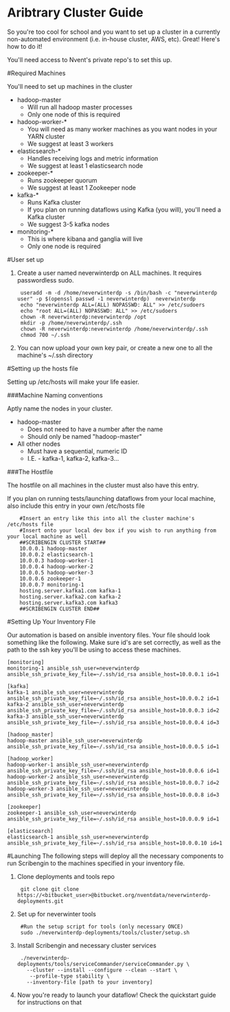 Aribtrary Cluster Guide
=======================

So you're too cool for school and you want to set up a cluster in a currently non-automated environment (i.e. in-house cluster, AWS, etc).  Great! Here's how to do it!

You'll need access to Nvent's private repo's to set this up.


#Required Machines

You'll need to set up machines in the cluster

- hadoop-master
  - Will run all hadoop master processes
  - Only one node of this is required
- hadoop-worker-*
  - You will need as many worker machines as you want nodes in your YARN cluster
  - We suggest at least 3 workers
- elasticsearch-*
  - Handles receiving logs and metric information
  - We suggest at least 1 elasticsearch node
- zookeeper-*
  - Runs zookeeper quorum
  - We suggest at least 1 Zookeeper node
- kafka-*
  - Runs Kafka cluster
  - If you plan on running dataflows using Kafka (you will), you'll need a Kafka cluster
  - We suggest 3-5 kafka nodes
- monitoring-*
  - This is where kibana and ganglia will live
  - Only one node is required

#User set up

1. Create a user named neverwinterdp on ALL machines.  It requires passwordless sudo.

        useradd -m -d /home/neverwinterdp -s /bin/bash -c "neverwinterdp user" -p $(openssl passwd -1 neverwinterdp)  neverwinterdp 
        echo "neverwinterdp ALL=(ALL) NOPASSWD: ALL" >> /etc/sudoers 
        echo "root ALL=(ALL) NOPASSWD: ALL" >> /etc/sudoers 
        chown -R neverwinterdp:neverwinterdp /opt  
        mkdir -p /home/neverwinterdp/.ssh 
        chown -R neverwinterdp:neverwinterdp /home/neverwinterdp/.ssh
        chmod 700 ~/.ssh
        

2. You can now upload your own key pair, or create a new one to all the machine's ~/.ssh directory

#Setting up the hosts file

Setting up /etc/hosts will make your life easier.

###Machine Naming conventions
  
  Aptly name the nodes in your cluster.  
  - hadoop-master
    - Does not need to have a number after the name
    - Should only be named "hadoop-master"
  - All other nodes
    - Must have a sequential, numeric ID
    - I.E. - kafka-1, kafka-2, kafka-3...

###The Hostfile

The hostfile on all machines in the cluster must also have this entry.  

If you plan on running tests/launching dataflows from your local machine, also include this entry in your own /etc/hosts file

        #Insert an entry like this into all the cluster machine's /etc/hosts file
        #Insert onto your local dev box if you wish to run anything from your local machine as well
        ##SCRIBENGIN CLUSTER START##
        10.0.0.1 hadoop-master
        10.0.0.2 elasticsearch-1 
        10.0.0.3 hadoop-worker-1
        10.0.0.4 hadoop-worker-2
        10.0.0.5 hadoop-worker-3
        10.0.0.6 zookeeper-1 
        10.0.0.7 monitoring-1
        hosting.server.kafka1.com kafka-1
        hosting.server.kafka2.com kafka-2
        hosting.server.kafka3.com kafka3
        ##SCRIBENGIN CLUSTER END##





#Setting Up Your Inventory File

Our automation is based on ansible inventory files.  Your file should look something like the following.  Make sure id's are set correctly, as well as the path to the ssh key you'll be using to access these machines.

```
[monitoring]
monitoring-1 ansible_ssh_user=neverwinterdp ansible_ssh_private_key_file=~/.ssh/id_rsa ansible_host=10.0.0.1 id=1

[kafka]
kafka-1 ansible_ssh_user=neverwinterdp ansible_ssh_private_key_file=~/.ssh/id_rsa ansible_host=10.0.0.2 id=1
kafka-2 ansible_ssh_user=neverwinterdp ansible_ssh_private_key_file=~/.ssh/id_rsa ansible_host=10.0.0.3 id=2
kafka-3 ansible_ssh_user=neverwinterdp ansible_ssh_private_key_file=~/.ssh/id_rsa ansible_host=10.0.0.4 id=3

[hadoop_master]
hadoop-master ansible_ssh_user=neverwinterdp ansible_ssh_private_key_file=~/.ssh/id_rsa ansible_host=10.0.0.5 id=1

[hadoop_worker]
hadoop-worker-1 ansible_ssh_user=neverwinterdp ansible_ssh_private_key_file=~/.ssh/id_rsa ansible_host=10.0.0.6 id=1
hadoop-worker-2 ansible_ssh_user=neverwinterdp ansible_ssh_private_key_file=~/.ssh/id_rsa ansible_host=10.0.0.7 id=2
hadoop-worker-3 ansible_ssh_user=neverwinterdp ansible_ssh_private_key_file=~/.ssh/id_rsa ansible_host=10.0.0.8 id=3

[zookeeper]
zookeeper-1 ansible_ssh_user=neverwinterdp ansible_ssh_private_key_file=~/.ssh/id_rsa ansible_host=10.0.0.9 id=1

[elasticsearch]
elasticsearch-1 ansible_ssh_user=neverwinterdp ansible_ssh_private_key_file=~/.ssh/id_rsa ansible_host=10.0.0.10 id=1
```


#Launching
The following steps will deploy all the necessary components to run Scribengin to the machines specified in your inventory file.

1. Clone deployments and tools repo
        
        git clone git clone https://<bitbucket_user>@bitbucket.org/nventdata/neverwinterdp-deployments.git

2. Set up for neverwinter tools
        
        #Run the setup script for tools (only necessary ONCE)
        sudo ./neverwinterdp-deployments/tools/cluster/setup.sh


3. Install Scribengin and necessary cluster services
        
        ./neverwinterdp-deployments/tools/serviceCommander/serviceCommander.py \ 
          --cluster --install --configure --clean --start \
           --profile-type stability \
          --inventory-file [path to your inventory]

4. Now you're ready to launch your dataflow!  Check the quickstart guide for instructions on that

